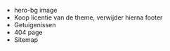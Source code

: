 - hero-bg image
- Koop licentie van de theme, verwijder hierna footer
- Getuigenissen
- 404 page
- Sitemap

